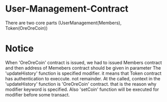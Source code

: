 # User-Management-Contract
There are two core parts (UserManagement(Members), Token(OreOreCoin))

# Notice

When 'OreOreCoin' contract is issued, we had to issued Members contract and then address of Memebers contract should be given in 
parameter
The 'updateHistory' function is specified modifier. it means that Token contract has authentication to execcute. not remainder.
At the called, context in the 'updateHistory' function is 'OreOreCoin' contract. that is the reason why modifier keyword is specified.
Also 'setCoin' function will be executed for modifier before some transact.


